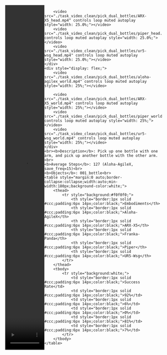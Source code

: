 <!DOCTYPE html>
<html lang="en">
<body>
    <div style="display: flex;">
        <video src="./task_video_clean/pick_dual_bottles/aloha-agilex_head.mp4" controls loop muted autoplay style="width: 25.0%;"></video>
        
        <video src="./task_video_clean/pick_dual_bottles/ARX-X5_head.mp4" controls loop muted autoplay style="width: 25.0%;"></video>
        <video src="./task_video_clean/pick_dual_bottles/piper_head.mp4" controls loop muted autoplay style="width: 25.0%;"></video>
        <video src="./task_video_clean/pick_dual_bottles/ur5-wsg_head.mp4" controls loop muted autoplay style="width: 25.0%;"></video>
    </div>
    <div style="display: flex;">
        <video src="./task_video_clean/pick_dual_bottles/aloha-agilex_world.mp4" controls loop muted autoplay style="width: 25%;"></video>
        
        <video src="./task_video_clean/pick_dual_bottles/ARX-X5_world.mp4" controls loop muted autoplay style="width: 25%;"></video>
        <video src="./task_video_clean/pick_dual_bottles/piper_world.mp4" controls loop muted autoplay style="width: 25%;"></video>
        <video src="./task_video_clean/pick_dual_bottles/ur5-wsg_world.mp4" controls loop muted autoplay style="width: 25%;"></video>
    </div>
    <br><b>Description</b>: Pick up one bottle with one arm, and pick up another bottle with the other arm.<br>
    <b>Average Steps</b>: 127 (Aloha-AgileX, save_freq=15)<br>
    <b>Objects</b>: 001_bottle<br>
    <table style="margin:0 auto;border-collapse:collapse;width:auto;min-width:180px;background-color:white;">
        <thead>
            <tr style="background:#f0f0f0;">
                <th style="border:1px solid #ccc;padding:6px 14px;color:black;">Embodiments</th>
                <th style="border:1px solid #ccc;padding:6px 14px;color:black;">Aloha-AgileX</th>
                <th style="border:1px solid #ccc;padding:6px 14px;color:black;">ARX-X5</th>
                <th style="border:1px solid #ccc;padding:6px 14px;color:black;">Franka-Panda</th>
                <th style="border:1px solid #ccc;padding:6px 14px;color:black;">Piper</th>
                <th style="border:1px solid #ccc;padding:6px 14px;color:black;">UR5-Wsg</th>
            </tr>
        </thead>
        <tbody>
            <tr style="background:white;">
                <td style="border:1px solid #ccc;padding:6px 14px;color:black;">Success Rate</td>
                <td style="border:1px solid #ccc;padding:6px 14px;color:black;">92%</td>
                <td style="border:1px solid #ccc;padding:6px 14px;color:black;">6%</td>
                <td style="border:1px solid #ccc;padding:6px 14px;color:black;">0%</td>
                <td style="border:1px solid #ccc;padding:6px 14px;color:black;">81%</td>
                <td style="border:1px solid #ccc;padding:6px 14px;color:black;">7%</td>
            </tr>
        </tbody>
    </table>
</body>
</html>
